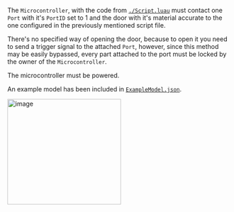 The `Microcontroller`, with the code from [`./Script.luau`](https://github.com/usia6/free-code/blob/main/Doors/ButtonDoor/Script.luau) must contact one `Port` with it's `PortID` set to 1 and the door with it's material accurate to the one configured in the previously mentioned script file.

There's no specified way of opening the door, because to open it you need to send a trigger signal to the attached `Port`, however, since this method may be easily bypassed, every part attached to the port must be locked by the owner of the `Microcontroller`.

The microcontroller must be powered.

An example model has been included in [`ExampleModel.json`](https://github.com/usia6/free-code/blob/main/Doors/ButtonDoor/ExampleModel.json).

<img width="256" height="238" alt="image" src="https://github.com/user-attachments/assets/4247058f-6d69-462d-8635-b38e0706b05b" />
